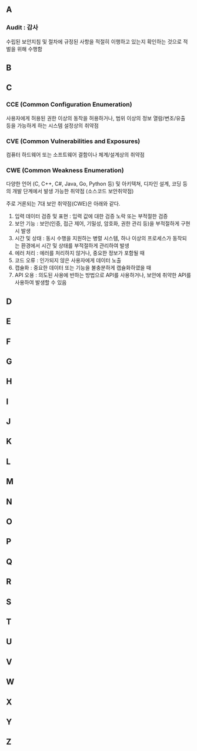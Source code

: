 ## A

### Audit : 감사

수립된 보안지침 및 절차에 규정된 사항을 적절히 이행하고 있는지 확인하는 것으로 적벌을 위해 수행함

## B

## C

### CCE (Common Configuration Enumeration)

사용자에게 허용된 권한 이상의 동작을 허용하거나, 범위 이상의 정보 열람/변조/유출 등을 가능하게 하는 시스템 설정상의 취약점

### CVE (Common Vulnerabilities and Exposures)

컴퓨터 하드웨어 또는 소프트웨어 결함이나 체계/설계상의 취약점

### CWE (Common Weakness Enumeration)

다양한 언어 (C, C++, C#, Java, Go, Python 등) 및 아키텍쳐, 디자인 설계, 코딩 등의 개발 단계에서 발생 가능한 취약점 (소스코드 보안취약점)

주로 거론되는 7대 보안 취약점(CWE)은 아래와 같다.

1. 입력 데이터 검증 및 표현 : 입력 값에 대한 검증 노락 또는 부적절한 검증
2. 보안 기능 : 보안(인증, 접근 제어, 기밀성, 암호화, 권한 관리 등)을 부적절하게 구현 시 발생
3. 시간 및 상태 : 동시 수행을 지원하는 병렬 시스템, 하나 이상의 프로세스가 동작되는 환경에서 시간 및 상태를 부적절하게 관리하여 발생
4. 에러 처리 : 에러를 처리하지 않거나, 중요한 정보가 포함될 때
5. 코드 오류 : 인가되지 않은 사용자에게 데이터 노출
6. 캡슐화 : 중요한 데이터 또는 기능을 불충분하게 캡슐화하였을 때
7. API 오용 : 의도된 사용에 반하는 방법으로 API를 사용하거나, 보안에 취약한 API를 사용하여 발생할 수 있음

## D

## E

## F

## G

## H

## I

## J

## K

## L

## M

## N

## O

## P

## Q

## R

## S

## T

## U

## V

## W

## X

## Y

## Z
